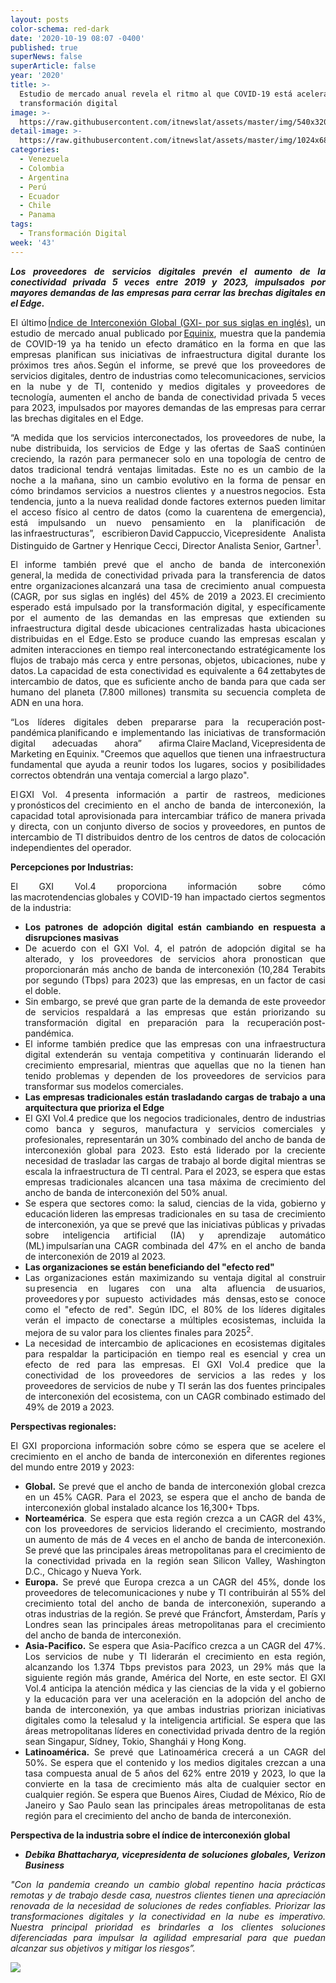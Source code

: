 ```yaml
---
layout: posts
color-schema: red-dark
date: '2020-10-19 08:07 -0400'
published: true
superNews: false
superArticle: false
year: '2020'
title: >-
  Estudio de mercado anual revela el ritmo al que COVID-19 está acelerando la
  transformación digital
image: >-
  https://raw.githubusercontent.com/itnewslat/assets/master/img/540x320/Despues-Covid-p.jpg
detail-image: >-
  https://raw.githubusercontent.com/itnewslat/assets/master/img/1024x680/Despues-Covid-g.jpg
categories:
  - Venezuela
  - Colombia
  - Argentina
  - Perú
  - Ecuador
  - Chile
  - Panama
tags:
  - Transformación Digital
week: '43'
---
```

<p style="text-align: justify;"><strong><em>Los proveedores de servicios digitales prevén el aumento de la conectividad privada 5 veces entre 2019 y 2023, impulsados por mayores demandas de las empresas para cerrar las brechas digitales en el Edge.</em></strong></p>
<p style="text-align: justify;"> El último <a href="https://www.equinix.com/gxi-report/?ls=Public%20Relations&amp;lsd=20q4_cross-vertical_digital-edge+index-vol4__pr-equinix_Equinix-run_press-release__us-en_AMER_GXI-Press-Release_awareness&amp;utm_campaign=us-en__press-release_GXI-Press-Release_pr-equinix_awareness&amp;utm_source=&amp;utm_medium=press-release&amp;utm_content=digital-edge+index-vol4_GXI-Vol4">Índice de Interconexión Global (GXI- por sus siglas en inglés)</a>, un estudio de mercado anual publicado por <a href="https://www.equinix.com/?ls=Public%20Relations&amp;lsd=20q4_cross-vertical_digital-edge+index-vol4__pr-equinix_Equinix-run_press-release__us-en_AMER_GXI-Press-Release_awareness&amp;utm_campaign=us-en__press-release_GXI-Press-Release_pr-equinix_awareness&amp;utm_source=&amp;utm_medium=press-release&amp;utm_content=digital-edge+index-vol4_GXI-Vol4">Equinix</a>, muestra que la pandemia de COVID-19 ya ha tenido un efecto dramático en la forma en que las empresas planifican sus iniciativas de infraestructura digital durante los próximos tres años. Según el informe, se prevé que los proveedores de servicios digitales, dentro de industrias como telecomunicaciones, servicios en la nube y de TI, contenido y medios digitales y proveedores de tecnología, aumenten el ancho de banda de conectividad privada 5 veces para 2023, impulsados por mayores demandas de las empresas para cerrar las brechas digitales en el Edge.</p>
<p style="text-align: justify;">“A medida que los servicios interconectados, los proveedores de nube, la nube distribuida, los servicios de Edge y las ofertas de SaaS continúen creciendo, la razón para permanecer solo en una topología de centro de datos tradicional tendrá ventajas limitadas. Este no es un cambio de la noche a la mañana, sino un cambio evolutivo en la forma de pensar en cómo brindamos servicios a nuestros clientes y a nuestros negocios. Esta tendencia, junto a la nueva realidad donde factores externos pueden limitar el acceso físico al centro de datos (como la cuarentena de emergencia), está impulsando un nuevo pensamiento en la planificación de las infraestructuras”, escribieron David Cappuccio, Vicepresidente Analista Distinguido de Gartner y Henrique Cecci, Director Analista Senior, Gartner<sup>1</sup>.<sup> </sup></p>
<p style="text-align: justify;">El informe también prevé que el ancho de banda de interconexión general, la medida de conectividad privada para la transferencia de datos entre organizaciones alcanzará una tasa de crecimiento anual compuesta (CAGR, por sus siglas en inglés) del 45% de 2019 a 2023. El crecimiento esperado está impulsado por la transformación digital, y específicamente por el aumento de las demandas en las empresas que extienden su infraestructura digital desde ubicaciones centralizadas hasta ubicaciones distribuidas en el Edge. Esto se produce cuando las empresas escalan y admiten interacciones en tiempo real interconectando estratégicamente los flujos de trabajo más cerca y entre personas, objetos, ubicaciones, nube y datos. La capacidad de esta conectividad es equivalente a 64 zettabytes de intercambio de datos, que es suficiente ancho de banda para que cada ser humano del planeta (7.800 millones) transmita su secuencia completa de ADN en una hora.</p>
<p style="text-align: justify;">“Los líderes digitales deben prepararse para la recuperación post-pandémica planificando e implementando las iniciativas de transformación digital adecuadas ahora” afirma Claire Macland, Vicepresidenta de Marketing en Equinix. "Creemos que aquellos que tienen una infraestructura fundamental que ayuda a reunir todos los lugares, socios y posibilidades correctos obtendrán una ventaja comercial a largo plazo".</p>
<p style="text-align: justify;">El GXI Vol. 4 presenta información a partir de rastreos, mediciones y pronósticos del crecimiento en el ancho de banda de interconexión, la capacidad total aprovisionada para intercambiar tráfico de manera privada y directa, con un conjunto diverso de socios y proveedores, en puntos de intercambio de TI distribuidos dentro de los centros de datos de colocación independientes del operador.</p>
<p style="text-align: justify;"><strong>Percepciones por Industrias:</strong></p>
<p style="text-align: justify;">El GXI Vol.4 proporciona información sobre cómo las macrotendencias globales y COVID-19 han impactado ciertos segmentos de la industria:</p>

<ul style="text-align: justify;">
	<li><strong>Los patrones de adopción digital están cambiando en respuesta a disrupciones masivas</strong></li>
	<li>De acuerdo con el GXI Vol. 4, el patrón de adopción digital se ha alterado, y los proveedores de servicios ahora pronostican que proporcionarán más ancho de banda de interconexión (10,284 Terabits por segundo (Tbps) para 2023) que las empresas, en un factor de casi el doble.</li>
	<li>Sin embargo, se prevé que gran parte de la demanda de este proveedor de servicios respaldará a las empresas que están priorizando su transformación digital en preparación para la recuperación post-pandémica.</li>
	<li>El informe también predice que las empresas con una infraestructura digital extenderán su ventaja competitiva y continuarán liderando el crecimiento empresarial, mientras que aquellas que no la tienen han tenido problemas y dependen de los proveedores de servicios para transformar sus modelos comerciales.</li>
	<li><strong>Las empresas tradicionales están trasladando cargas de trabajo a una arquitectura que prioriza el Edge</strong></li>
	<li>El GXI Vol.4 predice que los negocios tradicionales, dentro de industrias como banca y seguros, manufactura y servicios comerciales y profesionales, representarán un 30% combinado del ancho de banda de interconexión global para 2023. Esto está liderado por la creciente necesidad de trasladar las cargas de trabajo al borde digital mientras se escala la infraestructura de TI central. Para el 2023, se espera que estas empresas tradicionales alcancen una tasa máxima de crecimiento del ancho de banda de interconexión del 50% anual.</li>
	<li>Se espera que sectores como: la salud, ciencias de la vida, gobierno y educación lideren las empresas tradicionales en su tasa de crecimiento de interconexión, ya que se prevé que las iniciativas públicas y privadas sobre inteligencia artificial (IA) y aprendizaje automático (ML) impulsarían una CAGR combinada del 47% en el ancho de banda de interconexión de 2019 al 2023.</li>
	<li><strong>Las organizaciones se están beneficiando del "efecto red"</strong></li>
	<li>Las organizaciones están maximizando su ventaja digital al construir su presencia en lugares con una alta afluencia de usuarios, proveedores y por supuesto actividades más densas, esto se conoce como el "efecto de red". Según IDC, el 80% de los líderes digitales verán el impacto de conectarse a múltiples ecosistemas, incluida la mejora de su valor para los clientes finales para 2025<sup>2</sup>.</li>
	<li>La necesidad de intercambio de aplicaciones en ecosistemas digitales para respaldar la participación en tiempo real es esencial y crea un efecto de red para las empresas. El GXI Vol.4 predice que la conectividad de los proveedores de servicios a las redes y los proveedores de servicios de nube y TI serán las dos fuentes principales de interconexión del ecosistema, con un CAGR combinado estimado del 49% de 2019 a 2023.</li>
</ul>
<p style="text-align: justify;"><strong>Perspectivas regionales:</strong></p>
<p style="text-align: justify;">El GXI proporciona información sobre cómo se espera que se acelere el crecimiento en el ancho de banda de interconexión en diferentes regiones del mundo entre 2019 y 2023:</p>

<ul style="text-align: justify;">
	<li><strong>Global.</strong> Se prevé que el ancho de banda de interconexión global crezca en un 45% CAGR. Para el 2023, se espera que el ancho de banda de interconexión global instalado alcance los 16,300+ Tbps.</li>
	<li><strong>Norteamérica</strong>. Se espera que esta región crezca a un CAGR del 43%, con los proveedores de servicios liderando el crecimiento, mostrando un aumento de más de 4 veces en el ancho de banda de interconexión. Se prevé que las principales áreas metropolitanas para el crecimiento de la conectividad privada en la región sean Silicon Valley, Washington D.C., Chicago y Nueva York.</li>
	<li><strong>Europa.</strong> Se prevé que Europa crezca a un CAGR del 45%, donde los proveedores de telecomunicaciones y nube y TI contribuirán al 55% del crecimiento total del ancho de banda de interconexión, superando a otras industrias de la región. Se prevé que Fráncfort, Ámsterdam, París y Londres sean las principales áreas metropolitanas para el crecimiento del ancho de banda de interconexión.</li>
	<li><strong>Asia-Pacifico.</strong> Se espera que Asia-Pacífico crezca a un CAGR del 47%. Los servicios de nube y TI liderarán el crecimiento en esta región, alcanzando los 1.374 Tbps previstos para 2023, un 29% más que la siguiente región más grande, América del Norte, en este sector. El GXI Vol.4 anticipa la atención médica y las ciencias de la vida y el gobierno y la educación para ver una aceleración en la adopción del ancho de banda de interconexión, ya que ambas industrias priorizan iniciativas digitales como la telesalud y la inteligencia artificial. Se espera que las áreas metropolitanas líderes en conectividad privada dentro de la región sean Singapur, Sídney, Tokio, Shanghái y Hong Kong.</li>
	<li><strong>Latinoamérica.</strong> Se prevé que Latinoamérica crecerá a un CAGR del 50%. Se espera que el contenido y los medios digitales crezcan a una tasa compuesta anual de 5 años del 62% entre 2019 y 2023, lo que la convierte en la tasa de crecimiento más alta de cualquier sector en cualquier región. Se espera que Buenos Aires, Ciudad de México, Río de Janeiro y Sao Paulo sean las principales áreas metropolitanas de esta región para el crecimiento del ancho de banda de interconexión.</li>
</ul>
<p style="text-align: justify;"><strong>Perspectiva de la industria sobre el índice de interconexión global</strong></p>

<ul style="text-align: justify;">
	<li><strong><em>Debika Bhattacharya, vicepresidenta de soluciones globales, Verizon Business</em></strong></li>
</ul>
<p style="text-align: justify;"><em>"Con la pandemia creando un cambio global repentino hacia prácticas remotas y de trabajo desde casa, nuestros clientes tienen una apreciación renovada de la necesidad de soluciones de redes confiables. Priorizar las transformaciones digitales y la conectividad en la nube es imperativo. Nuestra principal prioridad es brindarles a los clientes soluciones diferenciadas para impulsar la agilidad empresarial para que puedan alcanzar sus objetivos y mitigar los riesgos”.</em></p>
<img src="https://tracker.metricool.com/c3po.jpg?hash=56f88a41e39ab42c063cc51676587a04"/>